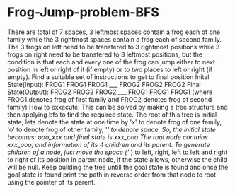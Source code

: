 # Frog-Jump-problem-BFS
There are total of 7 spaces, 3 leftmost spaces contain a frog each of one family  while the 3 rightmost spaces contain a frog each of second family. The 3 frogs  on left need to be transfered to 3 rightmost positions while 3 frogs on right need to be transfered to 3 leftmost positions, but the condition is that each and every  one of the frog can jump either to next position in left or right of it (if empty) or to two places to left or right (if empty). Find a suitable set of instructions to get to final position  Inital State(Input): FROG1 FROG1 FROG1 ___ FROG2 FROG2 FROG2  Final State(Output): FROG2 FROG2 FROG2 ___ FROG1 FROG1 FROG1 (where FROG1 denotes frog of first family and FROG2 denotes frog of second family)  How to exxecute: This can be solved by making a tree structure and then applying bfs to find the  required state. The root of this tree is initial state, lets denote the state at one time by 'x' to denote frog of one family, 'o' to denote frog of other family, '_' to denote space. So, the initial state becomes: ooo_xxx and final state is xxx_ooo The root node contains xxx_ooo, and information of its 4 children and its parent. To generate children of a node, just move the space ('_') to left, right, left to left and right to right of its position in parent node, if the state allows, otherwise the child will be null. Keep building the tree untill the goal state is found and once the goal state is found print the path in reverse order from that node to root using the pointer of its parent.
